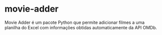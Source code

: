 # movie-adder
Movie Adder é um pacote Python que permite adicionar filmes a uma planilha do Excel com informações obtidas automaticamente da API OMDb.
